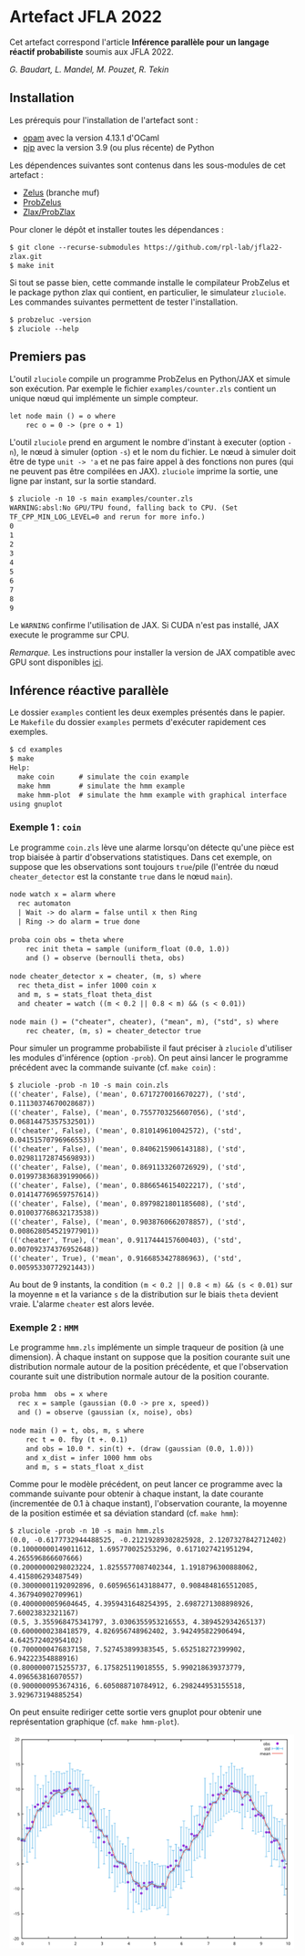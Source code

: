 # Artefact JFLA 2022

Cet artefact correspond l'article **Inférence parallèle pour un langage réactif probabiliste** soumis aux JFLA 2022.

_G. Baudart, L. Mandel, M. Pouzet, R. Tekin_

## Installation

Les prérequis pour l'installation de l'artefact sont :
- [opam](http://opam.ocaml.org/) avec la version 4.13.1 d'OCaml
- [pip](https://pypi.org/project/pip/) avec la version 3.9 (ou plus récente) de Python


Les dépendences suivantes sont contenus dans les sous-modules de cet artefact :
- [Zelus](https://github.com/inria/zelus/tree/muf) (branche muf)
- [ProbZelus](https://github.com/IBM/probzelus)
- [Zlax/ProbZlax](https://github.com/rpl-lab/zlax)

Pour cloner le dépôt et installer toutes les dépendances :
```
$ git clone --recurse-submodules https://github.com/rpl-lab/jfla22-zlax.git
$ make init
```

Si tout se passe bien, cette commande installe le compilateur ProbZelus et le package python zlax qui contient, en particulier, le simulateur `zluciole`.
Les commandes suivantes permettent de tester l'installation.

```
$ probzeluc -version
$ zluciole --help
```

## Premiers pas

L'outil `zluciole` compile un programme ProbZelus en Python/JAX et simule son exécution.
Par exemple le fichier `examples/counter.zls` contient un unique nœud qui implémente un simple compteur.

```
let node main () = o where
    rec o = 0 -> (pre o + 1)
```

L'outil `zluciole` prend en argument le nombre d'instant à executer (option `-n`), le nœud à simuler (option `-s`) et le nom du fichier.
Le nœud à simuler doit être de type `unit -> 'a` et ne pas faire appel à des fonctions non pures (qui ne peuvent pas être compilées en JAX).
`zluciole` imprime la sortie, une ligne par instant, sur la sortie standard.

```
$ zluciole -n 10 -s main examples/counter.zls
WARNING:absl:No GPU/TPU found, falling back to CPU. (Set TF_CPP_MIN_LOG_LEVEL=0 and rerun for more info.)
0
1
2
3
4
5
6
7
8
9
```

Le `WARNING` confirme l'utilisation de JAX.
Si CUDA n'est pas installé, JAX execute le programme sur CPU.

_Remarque._ Les instructions pour installer la version de JAX compatible avec GPU sont disponibles [ici](https://github.com/google/jax#installation).

## Inférence réactive parallèle

Le dossier `examples` contient les deux exemples présentés dans le papier.
Le `Makefile` du dossier `examples` permets d'exécuter rapidement ces exemples.

```
$ cd examples
$ make
Help:
  make coin      # simulate the coin example
  make hmm       # simulate the hmm example
  make hmm-plot  # simulate the hmm example with graphical interface using gnuplot
```

### Exemple 1 : `coin`

Le programme `coin.zls` lève une alarme lorsqu'on détecte qu'une pièce est trop biaisée à partir d'observations statistiques.
Dans cet exemple, on suppose que les observations sont toujours `true`/pile (l'entrée du nœud `cheater_detector` est la constante `true` dans le nœud `main`).

```
node watch x = alarm where
  rec automaton
  | Wait -> do alarm = false until x then Ring
  | Ring -> do alarm = true done

proba coin obs = theta where
    rec init theta = sample (uniform_float (0.0, 1.0))
    and () = observe (bernoulli theta, obs)

node cheater_detector x = cheater, (m, s) where
  rec theta_dist = infer 1000 coin x
  and m, s = stats_float theta_dist
  and cheater = watch ((m < 0.2 || 0.8 < m) && (s < 0.01))

node main () = ("cheater", cheater), ("mean", m), ("std", s) where
    rec cheater, (m, s) = cheater_detector true
```

Pour simuler un programme probabiliste il faut préciser à `zluciole` d'utiliser les modules d'inférence (option `-prob`).
On peut ainsi lancer le programme précédent avec la commande suivante (cf. `make coin`) :

```
$ zluciole -prob -n 10 -s main coin.zls
(('cheater', False), ('mean', 0.6717270016670227), ('std', 0.11130374670028687))
(('cheater', False), ('mean', 0.7557703256607056), ('std', 0.06814475357532501))
(('cheater', False), ('mean', 0.810149610042572), ('std', 0.04151570796966553))
(('cheater', False), ('mean', 0.8406215906143188), ('std', 0.02981172874569893))
(('cheater', False), ('mean', 0.8691133260726929), ('std', 0.019973836839199066))
(('cheater', False), ('mean', 0.8866546154022217), ('std', 0.014147769659757614))
(('cheater', False), ('mean', 0.8979821801185608), ('std', 0.010037768632173538))
(('cheater', False), ('mean', 0.9038760662078857), ('std', 0.008628054521977901))
(('cheater', True), ('mean', 0.9117444157600403), ('std', 0.007092374376952648))
(('cheater', True), ('mean', 0.9166853427886963), ('std', 0.00595330772921443))
```


Au bout de 9 instants, la condition `(m < 0.2 || 0.8 < m) && (s < 0.01)` sur la moyenne `m` et la variance `s` de la distribution sur le biais `theta` devient vraie.
L'alarme `cheater` est alors levée.


### Exemple 2 : `HMM`

Le programme `hmm.zls` implémente un simple traqueur de position (à une dimension).
À chaque instant on suppose que la position courante suit une distribution normale autour de la position précédente, et que l'observation courante suit une distribution normale autour de la position courante.

```
proba hmm  obs = x where
  rec x = sample (gaussian (0.0 -> pre x, speed))
  and () = observe (gaussian (x, noise), obs)

node main () = t, obs, m, s where
    rec t = 0. fby (t +. 0.1)
    and obs = 10.0 *. sin(t) +. (draw (gaussian (0.0, 1.0)))
    and x_dist = infer 1000 hmm obs
    and m, s = stats_float x_dist
```

Comme pour le modèle précédent, on peut lancer ce programme avec la commande suivante pour obtenir à chaque instant, la date courante (incrementée de 0.1 à chaque instant), l'observation courante, la moyenne de la position estimée et sa déviation standard (cf. `make hmm`):

```
$ zluciole -prob -n 10 -s main hmm.zls 
(0.0, -0.6177732944488525, -0.21219289302825928, 2.1207327842712402)
(0.10000000149011612, 1.695770025253296, 0.6171027421951294, 4.265596866607666)
(0.20000000298023224, 1.8255577087402344, 1.1918796300888062, 4.415806293487549)
(0.30000001192092896, 0.6059656143188477, 0.9084848165512085, 4.367940902709961)
(0.4000000059604645, 4.3959431648254395, 2.6987271308898926, 7.60023832321167)
(0.5, 3.355968475341797, 3.0306355953216553, 4.389452934265137)
(0.6000000238418579, 4.826956748962402, 3.942495822906494, 4.642572402954102)
(0.7000000476837158, 7.527453899383545, 5.652518272399902, 6.94222354888916)
(0.8000000715255737, 6.175825119018555, 5.990218639373779, 4.096563816070557)
(0.9000000953674316, 6.605088710784912, 6.298244953155518, 3.929673194885254)
```

On peut ensuite rediriger cette sortie vers gnuplot pour obtenir une représentation graphique (cf. `make hmm-plot`).

<img src="./examples/fig-hmm.svg" alt="fig-hmm" width=500>